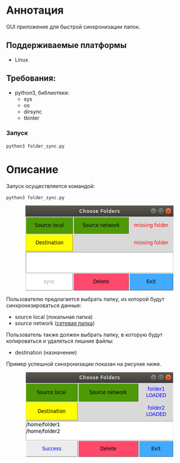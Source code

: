 # Аннотация
GUI приложение для быстрой синхронизации папок.

## Поддерживаемые платформы
* Linux 

## Требования:
* python3, библиотеки:
  * sys
  * os
  * dirsync
  * tkinter

### Запуск
```
python3 folder_sync.py
```

# Описание
Запуск осуществляется командой:
```
python3 folder_sync.py
```
<p align="center">
<img src="images/1.png" align="center"/></p>

Пользователю предлагается выбрать папку, из которой будут синхронизироваться данные: 
* source local (локальная папка)
* source network ([сетевая папка](https://gitlab.com/agaltsev.stas/folder-sync/-/wikis/%D0%9C%D0%BE%D0%BD%D1%82%D0%B8%D1%80%D0%BE%D0%B2%D0%B0%D0%BD%D0%B8%D0%B5-%D1%81%D0%B5%D1%82%D0%B5%D0%B2%D0%BE%D0%B9-%D0%BF%D0%B0%D0%BF%D0%BA%D0%B8))

Пользователь также должен выбрать папку, в которую будут копироваться и удаляться лишние файлы:
* destination (назначение)

Пример успешной синхронизации показан на рисунке ниже.
<p align="center">
<img src="images/2.png" align="center"/></p>


